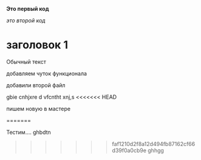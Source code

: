 **Это первый код**

*это второй код*

# заголовок 1

Обычный текст

добавляем чуток функционала

добавили второй файл

gbie cnhjxre d vfcntht xnj,s 
<<<<<<< HEAD

пишем новую в мастере


=======
 
 Тестим....
ghbdtn
>>>>>>> faf1210d2f8a12d494fb87162cf66d39f0a0cb9e
ghhgg
